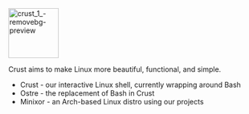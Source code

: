 <img width="100" height="100" alt="crust_1_-removebg-preview" src="https://github.com/user-attachments/assets/633da2d5-9dba-4d14-abcc-818fb8369136" />

Crust aims to make Linux more beautiful, functional, and simple.

- Crust - our interactive Linux shell, currently wrapping around Bash
- Ostre - the replacement of Bash in Crust
- Minixor - an Arch-based Linux distro using our projects
